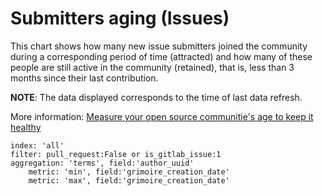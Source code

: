 # Submitters aging (Issues)

This chart shows how many new issue submitters joined the community during a corresponding period of time (attracted) and how many of these people are still active in the community (retained), that is, less than 3 months since their last contribution.

**NOTE**: The data displayed corresponds to the time of last data refresh.

More information: [Measure your open source communitie's age to keep it healthy](https://www.oreilly.com/content/measure-your-open-source-communitys-age-to-keep-it-healthy/)

```
index: 'all'
filter: pull_request:False or is_gitlab_issue:1
aggregation: 'terms', field:'author_uuid'
    metric: 'min', field:'grimoire_creation_date'
    metric: 'max', field:'grimoire_creation_date'
```
